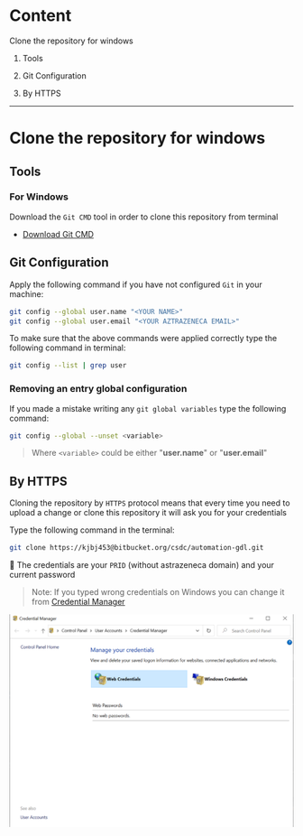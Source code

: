 # Content

Clone the repository for windows

1. Tools

2. Git Configuration

3. By HTTPS

-----------------------


# Clone the repository for windows

## Tools

### For Windows
Download the `Git CMD` tool in order to clone this repository from terminal

- [Download Git CMD](https://git-scm.com/downloads)

## Git Configuration
Apply the following command if you have not configured `Git` in your machine:

```bash
git config --global user.name "<YOUR NAME>"
git config --global user.email "<YOUR AZTRAZENECA EMAIL>"
```

To make sure that the above commands were applied correctly type the following command in terminal:

```bash
git config --list | grep user
```

### Removing an entry global configuration
If you made a mistake writing any `git global variables` type the following command:

```bash
git config --global --unset <variable>
```

> Where `<variable>` could be either "**user.name**" or "**user.email**"

## By HTTPS
Cloning the repository by `HTTPS` protocol means that every time you need to upload a change or clone 
this repository it will ask you for your credentials

Type the following command in the terminal:

```bash
git clone https://kjbj453@bitbucket.org/csdc/automation-gdl.git
```

:eyes: The credentials are your `PRID` (without astrazeneca domain) and your current password

> Note: If you typed wrong credentials on Windows you can change it from [Credential Manager](https://support.microsoft.com/en-us/help/4026814/windows-accessing-credential-manager)

![credentialManager](../../../.img/java/credentials.PNG)
